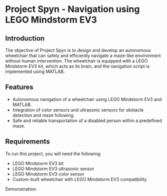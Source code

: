 # Project Spyn - Navigation using LEGO Mindstorm EV3

## Introduction

The objective of Project Spyn is to design and develop an autonomous wheelchair that can safely and efficiently navigate a maze-like environment without human intervention. The wheelchair is equipped with a LEGO Mindstorm EV3 kit, which acts as its brain, and the navigation script is implemented using MATLAB.

## Features

- Autonomous navigation of a wheelchair using LEGO Mindstorm EV3 and MATLAB.
- Integration of color sensors and ultrasonic sensors for obstacle detection and maze following.
- Safe and reliable transportation of a disabled person within a predefined maze.

## Requirements

To run this project, you will need the following:

- LEGO Mindstorm EV3 kit
- LEGO Mindstorm EV3 ultrasonic sensor
- LEGO Mindstorm EV3 color sensor
- Custom-built wheelchair with LEGO Mindstorm EV3 compatibility

Demonstration:

